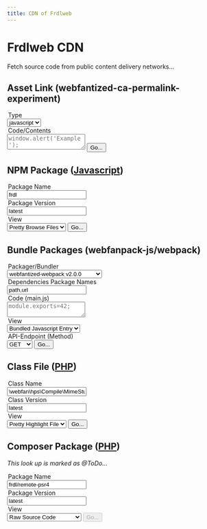 ```yaml
---
title: CDN of Frdlweb
---
```



# Frdlweb CDN
Fetch source code from public content delivery networks...


## Asset Link (webfantized-ca-permalink-experiment)

<div class="container">
<form action="https://cdn.frdl.io/_redirect.php" method="POST" target="_blank">
 
 <input type="hidden" name="packageType" value="webfantized-ca-permalink-experiment" /> 
 <input type="hidden" name="packageName" value="*"  /> 
 
 <legend>Type</legend>
 <select name="plugin">
 <option value="js" selected>javascript</option>
 <option value="css">css</option>
 <option value="html">html</option>
 </select>
  
 
 <legend>Code/Contents</legend>
 <textarea name="code" placeholder="window.alert('Example');"></textarea>

  <input type="submit" value="Go..." /> 
</form>
</div>



## NPM Package ([Javascript](https://www.npmjs.com/~webfan))

<div class="container">
<form action="https://cdn.frdl.io/_redirect.php" method="POST" target="_blank">
 
 <input type="hidden" name="packageType" value="npm" /> 
 
 <legend>Package Name</legend>
 <input type="text" name="packageName" placeholder="@frdl/frdl"  value="frdl"  /> 
 
 
 <legend>Package Version</legend>
 <input type="text" name="packageVersion" placeholder="latest"  value="latest" /> 
 
 <legend>View</legend>
 <select name="plugin">
 <option value="raw">Raw Source Code</option>
 <option value="bundle" disabled>Bundled Package</option>
 <option value="browse" selected>Pretty Browse Files</option>
 </select>
 
  <input type="submit" value="Go..." /> 
</form>
</div>






## Bundle Packages (webfanpack-js/webpack)

<div class="container">
<form action="https://cdn.frdl.io/_redirect.php" method="POST" target="_blank">
 
  <legend>Packager/Bundler</legend>
 <select name="packageType">
 <option value="webfantized-webfanpack" disabled>@frdl/webfantized-webfanpack</option>
 <option value="webpack" selected>webfantized-webpack v2.0.0</option>
 <option value="webfantized-webpack" disabled>webfantized-webpack dev-master</option>
 </select>
 
 
 <legend>Dependencies Package Names</legend>
 <input type="text" name="packageName" placeholder="path,url"  value="path,url"  /> 
 
 
 <legend>Code (main.js)</legend>
 <textarea name="code" placeholder="module.exports=42;"></textarea>
 
 <legend>View</legend>
 <select name="plugin">
 <option value="code" selected>Bundled Javascript Entry</option>
 <option value="meta">Meta Data (json)</option>
 </select>
 
 <legend>API-Endpoint (Method)</legend>
 <select name="plugin_method">
 <option value="GET" selected>GET</option>
 <option value="POST">POST</option>
 </select>
  
  <input type="submit" value="Go..." /> 
</form>
</div>





## Class File ([PHP](https://frdl.webfan.de/install/?source=*))

<div class="container">
<form action="https://cdn.frdl.io/_redirect.php" method="POST" target="_blank">
  <input type="hidden" name="packageType" value="php-class" /> 
 
 <legend>Class Name</legend>
 <input type="text" name="packageName" placeholder="\webfan\hps\Compile\MimeStubIndex::class"  value="\webfan\hps\Compile\MimeStubIndex::class" /> 
 
 
 <legend>Class Version</legend>
 <input type="text" name="packageVersion" placeholder="latest"  value="latest"  readonly /> 
 
 <legend>View</legend>
 <select name="plugin">
 <option value="raw">Raw Source Code</option>
 <option value="bundle" disabled>Package</option>
 <option value="browse" selected>Pretty Highlight File</option>
 </select>
 
  <input type="submit" value="Go..." /> 
</form>
</div>




## Composer Package ([PHP](https://packages.frdl.de))

*This look up is marked as @ToDo...*
<div class="container">
<form disabled action="https://cdn.frdl.io/_redirect.php" method="POST" target="_blank">
  <input type="hidden" name="packageType" value="php-pkg" /> 
 
 <legend>Package Name</legend>
 <input type="text" name="packageName" placeholder="frdl/remote-psr4"  value="frdl/remote-psr4" /> 
 
 
 <legend>Package Version</legend>
 <input type="text" name="packageVersion" placeholder="latest"  value="latest" /> 
 
 <legend>View</legend>
 <select name="plugin">
 <option value="raw" selected>Raw Source Code</option>
 <option value="bundle">Zipped Package</option>
 <option value="browse" disabled>Pretty Browse Repository</option>
 </select>
 
  <input type="submit" value="Go..."  disabled /> 
</form>
</div>




